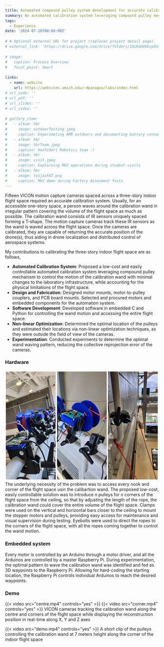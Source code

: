 ```yaml
---
title: Automated compound pulley system development for accurate calibration of VICON motion capture cameras 
summary: An automated calibration system leveraging compound pulley mechanism was designed and deployed to calibrate fifteen VICON motion capture cameras spaced across a three-story indoor flight space. 
tags:
  - Experience
date: '2024-07-20T00:00:00Z'

# # Optional external URL for project (replaces project detail page).
# external_link: 'https://drive.google.com/drive/folders/1QiKoDUbkspXU7acjHh91cRRhuZhNsnxe'

# image:
#   caption: Process Overview
#   focal_point: Smart

links:
  - name: website
    url: https://websites.umich.edu/~dpanagou/labs/index.html
# url_code: ''
# url_pdf: ''
# url_slides: ''
# url_video: ''

# gallery_item:
#   - album: hbr
#     image: outdoorTesting.jpeg
#     caption: Experimeting AMR outdoors and documenting battery consumption during uphill and downhill movements
#   - album: hbr
#     image: hbrTeam.jpeg
#     caption: Hachidori Robotics team :)
#   - album: hbr
#     image: visit.jpeg
#     caption: Explaining MGV operations during student-visits
#   - album: hbr
#     image: tesjasFAT.png
#     caption: MGV demo during Factory Assesment Tests
---
```


Fifteen VICON motion capture cameras spaced across a three-story indoor flight space required an accurate calibration system. Usually, for an accessible one-story space, a person waves around the calibration wand in irregular pattern covering the volume of the flight space as much as possible. The calibration wand consists of IR sensors uniquely spaced forming a T-shape. The motion capture cameras track these IR sensors as the wand is waved across the flight space. Once the cameras are calibrated, they are capable of returning the accurate position of the drone(s), thus aiding in drone localization and distributed control of aerospace systems.
<!-- ![screen render text](mecWheels.png "Positioning of mecanum wheels to achieve omnidirectional mobility") -->

My contributions to calibrating the three-story indoor flight space are as follows,
- **Automated Calibration System**: Proposed a low-cost and easily controllable automated calibration system leveraging compound pulley mechanism to control the motion of the calibration wand with minimal changes to the laboratory infrastructure, while accounting for the physical limitations of the flight space.
- **Design and Fabrication**: Designed motor mounts, motor-to-pulley couplers, and PCB board mounts. Selected and procured motors and embedded components for the automation system.
- **Software Development**: Developed software in embedded C and Python for controlling the wand motion and accessing the entire flight space.
- **Non-linear Optimization**: Determined the optimal location of the pulleys and estimated their locations via non-linear optimization techniques, as they were outside the field of view of the cameras.
- **Experimentation**: Conducted experiments to determine the optimal wand waving pattern, reducing the collective reprojection error of the cameras.
 
<!-- ### Custom-designed parts -->
<!-- <script src="https://unpkg.com/@google/model-viewer/dist/model-viewer.js"></script>
<model-viewer src="path/to/your/model.glb" alt="3D model" auto-rotate camera-controls></model-viewer> -->


### Hardware
![screen render text](viconHW.png "Rpi and pulleys coupled with motors mounted on an horizontal bar. Each pulley has an controlled inflow and outflow of the rope as the rope flow is constrained by an eyebolt preventing rope slip. The ropes are extended to the corners of the room through compound pulleys")
The underlying necessity of the problem was to access every nook and corner of the flight space usin the calibartion wand. The proposed low-cost, easily controllable solution was to introduce _n_ pulleys for _n_ corners of the flight space from the ceiling, so that by adjusting the length of the rope, the calibration wand could cover the entire volume of the flight space. Clamps were used on the vertical and horizontal bars closer to the ceiling to mount the stepper motors and pulleys, providing easy access for maintenance and visual supervision during testing. Eyebolts were used to direct the ropes to the corners of the flight space, with all the ropes coming together to control the wand motion.

### Embedded system
Every motor is controlled by an Arduino through a motor driver, and all the Arduinos are controlled by a master Raspberry Pi. During experimentation, the optimal pattern to wave the calibration wand was identified and fed as 3D waypoints to the Raspberry Pi. Allowing for hard-coding the starting location, the Raspberry Pi controls individual Arduinos to reach the desired waypoints.

### Demo
{{< video src="centre.mp4" controls="yes" >}}
{{< video src="corner.mp4" controls="yes" >}}
VICON cameras tracking the calibration wand along the centre and corners of the flight space while displaying the reconstruction position in real-time along X, Y and Z axes 

{{< video src="demo.mp4" controls="yes" >}}
A short clip of the pulleys controlling the calibration wand at 7 meters height along the corner of the indoor flight space

<!-- #### Photo Gallery
{{< gallery album="hbr" >}} -->